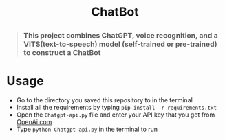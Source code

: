 # <p align="center">ChatBot</p>

> ### This project combines ChatGPT, voice recognition, and a VITS(text-to-speech) model (self-trained or pre-trained) to construct a ChatBot

# Usage
* Go to the directory you saved this repository to in the terminal
* Install all the requirements by typing `pip install -r requirements.txt`
* Open the `Chatgpt-api.py` file and enter your API key that you got from [OpenAi.com](https://OpenAi.com)
* Type `python Chatgpt-api.py` in the terminal to run
